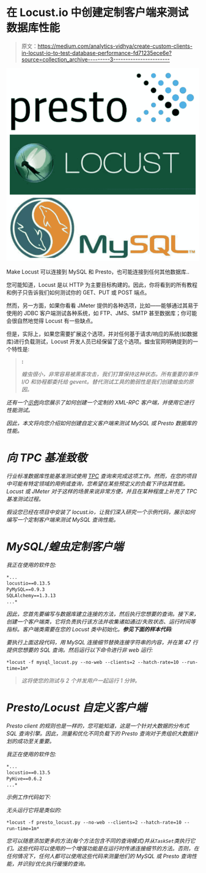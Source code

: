 # 在 Locust.io 中创建定制客户端来测试数据库性能

> 原文：<https://medium.com/analytics-vidhya/create-custom-clients-in-locust-io-to-test-database-performance-fd71235ece6e?source=collection_archive---------3----------------------->

![](img/94da7a2c799f7bf475af413812d749d0.png)

Make Locust 可以连接到 MySQL 和 Presto，也可能连接到任何其他数据库..

您可能知道，Locust 是以 HTTP 为主要目标构建的。因此，你将看到的所有教程和例子只告诉我们如何测试你的 GET、PUT 或 POST 端点。

然而，另一方面，如果你看看 JMeter 提供的各种选项，比如——能够通过其易于使用的 JDBC 客户端测试各种系统，如 FTP、JMS、SMTP 甚至数据库；你可能会很自然地觉得 Locust 有一些缺点。

但是，实际上，如果您需要扩展这个选项，并对任何基于请求/响应的系统(如数据库)进行负载测试，Locust 开发人员已经保留了这个选项。蝗虫官网明确提到的一个特性是:

> **:**
> 
> *蝗虫很小，非常容易被黑客攻击，我们打算保持这种状态。所有重要的事件 I/O 和协程都委托给 gevent。替代测试工具的脆弱性是我们创建蝗虫的原因。*

*还有一个[示例](https://docs.locust.io/en/latest/testing-other-systems.html)向您展示了如何创建一个定制的 XML-RPC 客户端，并使用它进行性能测试。*

*因此，本文将向您介绍如何创建自定义客户端来测试 MySQL 或 Presto 数据库的性能。*

# *向 TPC 基准致敬*

*行业标准数据库性能基准测试使用 [TPC](http://www.tpc.org/information/benchmarks.asp) 查询来完成这项工作。然而，*在您的项目*中可能有特定领域的用例或查询，您希望在某些预定义的负载下评估其性能。Locust 或 JMeter 对于这样的场景来说非常方便，并且在某种程度上补充了 TPC 基准测试过程。*

*假设您已经在项目中安装了 locust.io，让我们深入研究一个示例代码，展示如何编写一个定制客户端来测试 MySQL 查询性能。*

# ***MySQL/蝗虫定制客户端***

*我正在使用的软件包:*

```
*...
locustio==0.13.5
PyMySQL==0.9.3
SQLAlchemy==1.3.13
...*
```

*因此，您首先要编写与数据库建立连接的方法，然后执行您想要的查询。接下来，创建一个客户端类，它将负责执行该方法并收集诸如通过/失败状态、运行时间等指标。客户端类需要在您的 Locust 类中初始化。**参见下面的样本代码**:*

*要执行上面这段代码，用 MySQL 连接细节替换连接字符串的内容，并在第 47 行提供您想要的 SQL 查询。然后运行以下命令进行非 web 运行:*

```
*locust -f mysql_locust.py --no-web --clients=2 --hatch-rate=10 --run-time=1m*
```

> *这将使您的测试与 2 个并发用户一起运行 1 分钟。*

# *Presto/Locust 自定义客户端*

*Presto client 的规则也是一样的，您可能知道，这是一个针对大数据的分布式 SQL 查询引擎。因此，测量和优化不同负载下的 Presto 查询对于贵组织大数据计划的成功至关重要。*

*我正在使用的软件包:*

```
*...
locustio==0.13.5
PyHive==0.6.2
...*
```

*示例工作代码如下:*

*无头运行它将是类似的:*

```
*locust -f presto_locust.py --no-web --clients=2 --hatch-rate=10 --run-time=1m*
```

*您可以随意添加更多的方法(每个方法包含不同的查询模式)并从`TaskSet`类执行它们。这些代码可以使用的一个增强功能是在运行时传递连接细节的方法。否则，在任何情况下，任何人都可以使用这些代码来测量他们的 MySQL 或 Presto 查询性能，并识别/优化执行缓慢的查询。*
